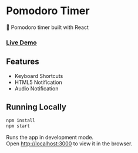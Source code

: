# Pomodoro Timer
:tomato: Pomodoro timer built with React

### [Live Demo](https://remarkable-kitsune-aa91f6.netlify.app/)

## Features

* Keyboard Shortcuts
* HTML5 Notification
* Audio Notification

## Running Locally

```sh
npm install
npm start
```

Runs the app in development mode.<br>
Open [http://localhost:3000](http://localhost:3000) to view it in the browser.

